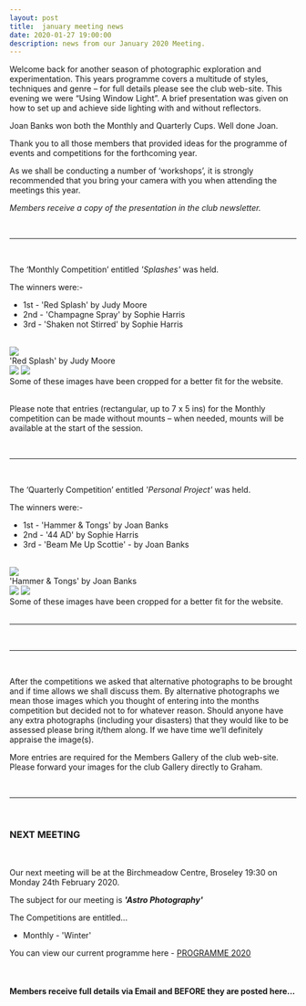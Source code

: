 ```yaml
---
layout: post
title:  january meeting news
date: 2020-01-27 19:00:00
description: news from our January 2020 Meeting.
---
```


Welcome back for another season of photographic exploration and experimentation. This years programme covers a multitude of styles, techniques and genre – for full details please see the club web-site.
This evening we were “Using Window Light”. A brief presentation was given on how to set up and achieve side lighting with and without reflectors. 

Joan Banks won both the Monthly and Quarterly Cups. Well done Joan.

Thank you to all those members that provided ideas for the programme of events and competitions for the forthcoming year.

As we shall be conducting a number of ‘workshops’, it is strongly recommended that you bring your camera with you when attending the meetings this year.


*Members receive a copy of the presentation in the club newsletter.*

<br>

<hr>

<br>

The ‘Monthly Competition’ entitled *'Splashes'* was held.

The winners were:-

<ul>
	<li>1st - 'Red Splash' by Judy Moore</li>
	<li>2nd - 'Champagne Spray' by Sophie Harris</li>
	<li>3rd - 'Shaken not Stirred' by Sophie Harris</li>
</ul>

<br>

<div class="img_row">
	<img class="col three" src="{{ site.baseurl }}/assets/img/Red_Splash.jpg">
</div>
<div class="col three caption">
	'Red Splash' by Judy Moore
</div>

<div class="img_row">
	<img class="col two" src="{{ site.baseurl }}/assets/img/Champagne_Splash.jpg">
	<img class="col one" src="{{ site.baseurl }}/assets/img/Shaken_Not_Stirred.jpg">
</div>
<!-- <div class="img_row_sm">
	<img class="col three" src="{{ site.baseurl }}/assets/img/Saturday_Market.jpg">
</div> -->
<div class="col three caption">
	Some of these images have been cropped for a better fit for the website.
</div>

<br>

Please note that entries (rectangular, up to 7 x 5 ins) for the Monthly competition can be made without mounts – when needed, mounts will be available at the start of the session. 

<br>

<hr>

<br>

The ‘Quarterly Competition’ entitled *'Personal Project'* was held.

The winners were:-

<ul>
	<li>1st - 'Hammer &amp; Tongs' by Joan Banks</li>
	<li>2nd - '44 AD' by Sophie Harris</li>
	<li>3rd - 'Beam Me Up Scottie' - by Joan Banks</li>
</ul>

<br>

<div class="img_row">
	<img class="col three" src="{{ site.baseurl }}/assets/img/Hammer_Tong.jpg">
</div>
<div class="col three caption">
	'Hammer &amp; Tongs' by Joan Banks
</div>

<div class="img_row">
	<img class="col two" src="{{ site.baseurl }}/assets/img/44_AD.jpg">
	<img class="col one" src="{{ site.baseurl }}/assets/img/Beam_Me_Up.jpg">
</div>
<!-- <div class="img_row_sm">
	<img class="col three" src="{{ site.baseurl }}/assets/img/Saturday_Market.jpg">
</div> -->
<div class="col three caption">
	Some of these images have been cropped for a better fit for the website.
</div>

<br>

<hr>

<br>

<hr>

<br>

After the competitions we asked that alternative photographs to be brought and if time allows we shall discuss them. By alternative photographs we mean those images which you thought of entering into the months competition but decided not to for whatever reason.
Should anyone have any extra photographs (including your disasters) that they would like to be assessed please bring it/them along. If we have time we’ll definitely appraise the image(s).

More entries are required for the Members Gallery of the club web-site. Please forward your images for the club Gallery directly to Graham.

<br>

<hr>

<br>

### NEXT MEETING
<br>

Our next meeting will be at the Birchmeadow Centre, Broseley 19:30 on Monday 24th February 2020. 

The subject for our meeting is <strong>*'Astro Photography'*</strong>

The Competitions are entitled...
<ul>
<li>Monthly - 'Winter'</li>
</ul>


You can view our current programme here - <a href="{{ site.baseurl }}/programme/2019-11-25-Forward-Programme-2020-2021">PROGRAMME 2020</a>

<br>

#### Members receive full details via Email and BEFORE they are posted here...